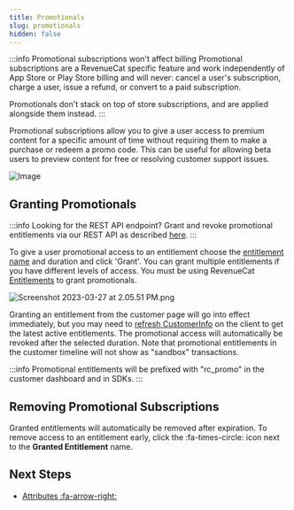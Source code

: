 ```yaml
---
title: Promotionals
slug: promotionals
hidden: false
---
```


:::info Promotional subscriptions won't affect billing
Promotional subscriptions are a RevenueCat specific feature and work independently of App Store or Play Store billing and will never: cancel a user's subscription, charge a user, issue a refund, or convert to a paid subscription.

Promotionals don't stack on top of store subscriptions, and are applied alongside them instead.
:::

Promotional subscriptions allow you to give a user access to premium content for a specific amount of time without requiring them to make a purchase or redeem a promo code. This can be useful for allowing beta users to preview content for free or resolving customer support issues.

![Image](https://files.readme.io/71a69eb-app.revenuecat.com_customers_c41ee56e_RCAnonymousID_d624590ed522430fa1065c498a46c4ea.png)

## Granting Promotionals

:::info Looking for the REST API endpoint?
Grant and revoke promotional entitlements via our REST API as described [here](https://docs.revenuecat.com/reference/grant-a-promotional-entitlement).
:::

To give a user promotional access to an entitlement choose the [entitlement name](/docs/getting-started/entitlements) and duration and click 'Grant'. You can grant multiple entitlements if you have different levels of access. You must be using RevenueCat [Entitlements](/docs/getting-started/entitlements) to grant promotionals.

![](https://files.readme.io/5014886-Screenshot_2023-03-27_at_2.05.51_PM.png "Screenshot 2023-03-27 at 2.05.51 PM.png")

Granting an entitlement from the customer page will go into effect immediately, but you may need to [refresh CustomerInfo](/docs/getting-started#section-get-subscription-status) on the client to get the latest active entitlements. The promotional access will automatically be revoked after the selected duration. Note that promotional entitlements in the customer timeline will not show as "sandbox" transactions.

:::info
Promotional entitlements will be prefixed with "rc_promo" in the customer dashboard and in SDKs.
:::

## Removing Promotional Subscriptions

Granted entitlements will automatically be removed after expiration. To remove access to an entitlement early, click the :fa-times-circle: icon next to the **Granted Entitlement** name.

## Next Steps

- [Attributes :fa-arrow-right:](/docs/dashboard-and-metrics/customers-group/attributes)
